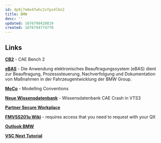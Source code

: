 ```yaml
---
id: 4p9j7e6e47whc2vfps4lbn2
title: BMW
desc: ''
updated: 1676798428819
created: 1676794774770
---
```

## Links

**[CB2](URLs.https://cb2intern-prod.muc/cb2/facelets/oidc_logon.xhtml)** - CAE Bench 2

**[eBAS](https://ebas.bmwgroup.net/info/index.html)** - Die Anwendung elektronisches Beauftragungssystem (eBAS) dient zur Beauftragung, Prozesssteuerung, Nachverfolgung und Dokumentation von Maßnahmen in der Fahrzeugentwicklung der BMW Group.

**[MoCo](https://vts3.bmwgroup.net/sites/e/fzg-sicherheit/Wissensdatenbank_CAE_Crash/Modelling_Conventions/Forms/AllItems.aspx?InitialTabId=Ribbon%2ERead&VisibilityContext=WSSTabPersistence)** - Modelling Conventions

**[Neue Wissensdatenbank](https://vts3.bmwgroup.net/sites/e/fzg-sicherheit/Wissensdatenbank_CAE_Crash/Toolbox/Forms/AllItems.aspx)** - Wissensdatenbank CAE Crash in VTS3

**[Partner Secure Workplace](https://pswpp.bmwgroup.net/logon/LogonPoint/index.html)**

**[FMVSS201u Wiki](https://vts3.bmwgroup.net/sites/EKTeam/EK-5/EK-523/FMVSS201_Simulationsrunde/FMVSS201_WIKI/Wiki-Seiten/Homepage.aspx)** - requires access that you need to request with your QX

**[Outlook BMW](https://owa-pwpp.bmwgroup.net/owa/#path=/mail)**

**[VSC Next Tutorial](https://atc.bmwgroup.net/confluence/display/VDCN/Training+Material)**
